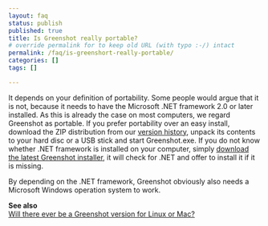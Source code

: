 ```yaml
---
layout: faq
status: publish
published: true
title: Is Greenshot really portable?
# override permalink for to keep old URL (with typo :-/) intact
permalink: /faq/is-greenshort-really-portable/
categories: []
tags: []

---
```

<p>It depends on your definition of portability. Some people would argue that it is not, because it needs to have the Microsoft .NET framework 2.0 or later installed. As this is already the case on most computers, we regard Greenshot as portable. If you prefer portability over an easy install, download the ZIP distribution from our <a href="/version-history/">version history</a>, unpack its contents to your hard disc or a USB stick and start Greenshot.exe. If you do not know whether .NET framework is installed on your computer, simply <a href="/downloads/">download the latest Greenshot installer</a>, it will check for .NET and offer to install it if it is missing.</p>
<p>By depending on the .NET framework, Greenshot obviously also needs a Microsoft Windows operation system to work.</p>
<p><strong>See also</strong><br />
<a href="/faq/will-there-ever-be-a-greenshot-version-for-linux-or-mac/" title="Will there ever be a Greenshot version for Linux or Mac?">Will there ever be a Greenshot version for Linux or Mac?</a></p>
